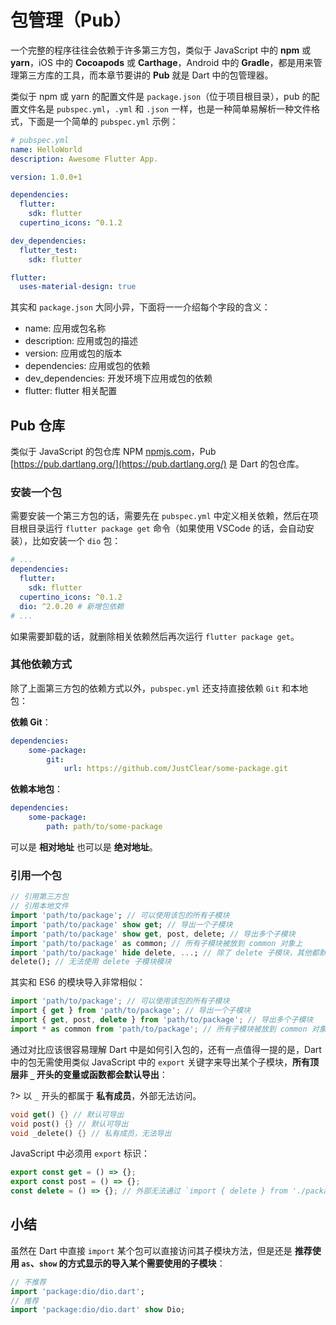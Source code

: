 # 包管理（Pub）

一个完整的程序往往会依赖于许多第三方包，类似于 JavaScript 中的 **npm** 或 **yarn**，iOS 中的 **Cocoapods** 或 **Carthage**，Android 中的 **Gradle**，都是用来管理第三方库的工具，而本章节要讲的 **Pub** 就是 Dart 中的包管理器。

类似于 npm 或 yarn 的配置文件是 `package.json`（位于项目根目录），pub 的配置文件名是 `pubspec.yml`，`.yml` 和 `.json` 一样，也是一种简单易解析一种文件格式，下面是一个简单的 `pubspec.yml` 示例：

```yml
# pubspec.yml
name: HelloWorld
description: Awesome Flutter App.

version: 1.0.0+1

dependencies:
  flutter:
    sdk: flutter
  cupertino_icons: ^0.1.2

dev_dependencies:
  flutter_test:
    sdk: flutter

flutter:
  uses-material-design: true
```

其实和 `package.json` 大同小异，下面将一一介绍每个字段的含义：

- name: 应用或包名称
- description: 应用或包的描述
- version: 应用或包的版本
- dependencies: 应用或包的依赖
- dev_dependencies: 开发环境下应用或包的依赖
- flutter: flutter 相关配置

## Pub 仓库

类似于 JavaScript 的包仓库 NPM [npmjs.com](https://npmjs.com)，Pub [https://pub.dartlang.org/](https://pub.dartlang.org/) 是 Dart 的包仓库。

### 安装一个包

需要安装一个第三方包的话，需要先在 `pubspec.yml` 中定义相关依赖，然后在项目根目录运行 `flutter package get` 命令（如果使用 VSCode 的话，会自动安装），比如安装一个 `dio` 包：

```yml
# ...
dependencies:
  flutter:
    sdk: flutter
  cupertino_icons: ^0.1.2
  dio: ^2.0.20 # 新增包依赖
# ...
```

如果需要卸载的话，就删除相关依赖然后再次运行 `flutter package get`。

### 其他依赖方式

除了上面第三方包的依赖方式以外，`pubspec.yml` 还支持直接依赖 `Git` 和本地包：

**依赖 Git**：

```yml
dependencies:
    some-package:
        git:
            url: https://github.com/JustClear/some-package.git
```

**依赖本地包**：

```yml
dependencies:
    some-package:
        path: path/to/some-package
```

可以是 **相对地址** 也可以是 **绝对地址**。

### 引用一个包

```dart
// 引用第三方包
// 引用本地文件
import 'path/to/package'; // 可以使用该包的所有子模块
import 'path/to/package' show get; // 导出一个子模块
import 'path/to/package' show get, post, delete; // 导出多个子模块
import 'path/to/package' as common; // 所有子模块被放到 common 对象上
import 'path/to/package' hide delete, ...; // 除了 delete 子模块，其他都默认导出
delete(); // 无法使用 delete 子模块模块
```

其实和 ES6 的模块导入非常相似：

```js
import 'path/to/package'; // 可以使用该包的所有子模块
import { get } from 'path/to/package'; // 导出一个子模块
import { get, post, delete } from 'path/to/package'; // 导出多个子模块
import * as common from 'path/to/package'; // 所有子模块被放到 common 对象上
```

通过对比应该很容易理解 Dart 中是如何引入包的，还有一点值得一提的是，Dart 中的包无需使用类似 JavaScript 中的 `export` 关键字来导出某个子模块，**所有顶层非 `_` 开头的变量或函数都会默认导出**：

?> 以 `_` 开头的都属于 **私有成员**，外部无法访问。

```dart
void get() {} // 默认可导出
void post() {} // 默认可导出
void _delete() {} // 私有成员，无法导出
```

JavaScript 中必须用 `export` 标识：

```js
export const get = () => {};
export const post = () => {};
const delete = () => {}; // 外部无法通过 `import { delete } from './package'` 方式访问
```

## 小结

虽然在 Dart 中直接 `import` 某个包可以直接访问其子模块方法，但是还是 **推荐使用 `as`、`show` 的方式显示的导入某个需要使用的子模块**：

```dart
// 不推荐
import 'package:dio/dio.dart';
// 推荐
import 'package:dio/dio.dart' show Dio;
```